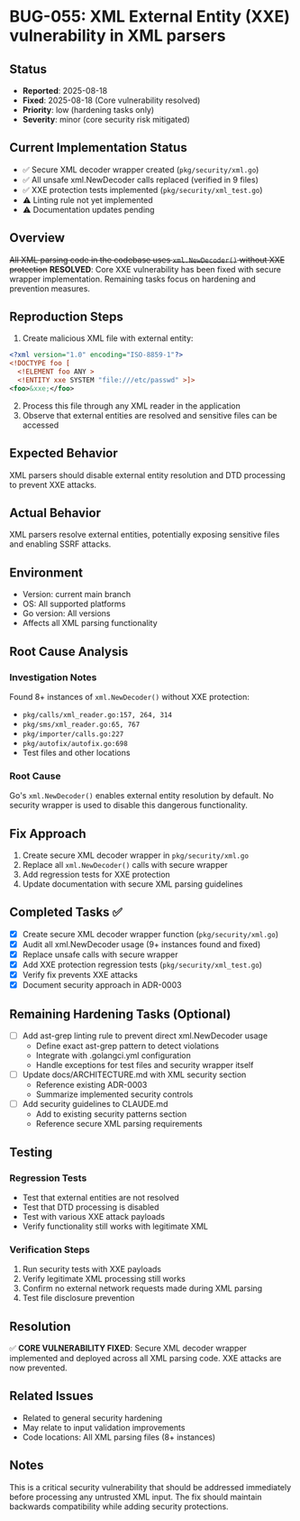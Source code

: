 # BUG-055: XML External Entity (XXE) vulnerability in XML parsers

## Status
- **Reported**: 2025-08-18
- **Fixed**: 2025-08-18 (Core vulnerability resolved)
- **Priority**: low (hardening tasks only)
- **Severity**: minor (core security risk mitigated)

## Current Implementation Status
- ✅ Secure XML decoder wrapper created (`pkg/security/xml.go`)
- ✅ All unsafe xml.NewDecoder calls replaced (verified in 9 files)
- ✅ XXE protection tests implemented (`pkg/security/xml_test.go`)
- ⚠️ Linting rule not yet implemented
- ⚠️ Documentation updates pending

## Overview
~~All XML parsing code in the codebase uses `xml.NewDecoder()` without XXE protection~~ **RESOLVED**: Core XXE vulnerability has been fixed with secure wrapper implementation. Remaining tasks focus on hardening and prevention measures.

## Reproduction Steps
1. Create malicious XML file with external entity:
```xml
<?xml version="1.0" encoding="ISO-8859-1"?>
<!DOCTYPE foo [
  <!ELEMENT foo ANY >
  <!ENTITY xxe SYSTEM "file:///etc/passwd" >]>
<foo>&xxe;</foo>
```
2. Process this file through any XML reader in the application
3. Observe that external entities are resolved and sensitive files can be accessed

## Expected Behavior
XML parsers should disable external entity resolution and DTD processing to prevent XXE attacks.

## Actual Behavior
XML parsers resolve external entities, potentially exposing sensitive files and enabling SSRF attacks.

## Environment
- Version: current main branch
- OS: All supported platforms
- Go version: All versions
- Affects all XML parsing functionality

## Root Cause Analysis
### Investigation Notes
Found 8+ instances of `xml.NewDecoder()` without XXE protection:
- `pkg/calls/xml_reader.go:157, 264, 314`
- `pkg/sms/xml_reader.go:65, 767`
- `pkg/importer/calls.go:227`
- `pkg/autofix/autofix.go:698`
- Test files and other locations

### Root Cause
Go's `xml.NewDecoder()` enables external entity resolution by default. No security wrapper is used to disable this dangerous functionality.

## Fix Approach
1. Create secure XML decoder wrapper in `pkg/security/xml.go`
2. Replace all `xml.NewDecoder()` calls with secure wrapper
3. Add regression tests for XXE protection
4. Update documentation with secure XML parsing guidelines

## Completed Tasks ✅
- [x] Create secure XML decoder wrapper function (`pkg/security/xml.go`)
- [x] Audit all xml.NewDecoder usage (9+ instances found and fixed)
- [x] Replace unsafe calls with secure wrapper  
- [x] Add XXE protection regression tests (`pkg/security/xml_test.go`)
- [x] Verify fix prevents XXE attacks
- [x] Document security approach in ADR-0003

## Remaining Hardening Tasks (Optional)
- [ ] Add ast-grep linting rule to prevent direct xml.NewDecoder usage
  - Define exact ast-grep pattern to detect violations
  - Integrate with .golangci.yml configuration  
  - Handle exceptions for test files and security wrapper itself
- [ ] Update docs/ARCHITECTURE.md with XML security section
  - Reference existing ADR-0003
  - Summarize implemented security controls
- [ ] Add security guidelines to CLAUDE.md
  - Add to existing security patterns section
  - Reference secure XML parsing requirements

## Testing
### Regression Tests
- Test that external entities are not resolved
- Test that DTD processing is disabled
- Test with various XXE attack payloads
- Verify functionality still works with legitimate XML

### Verification Steps
1. Run security tests with XXE payloads
2. Verify legitimate XML processing still works
3. Confirm no external network requests made during XML parsing
4. Test file disclosure prevention

## Resolution
✅ **CORE VULNERABILITY FIXED**: Secure XML decoder wrapper implemented and deployed across all XML parsing code. XXE attacks are now prevented.

## Related Issues
- Related to general security hardening
- May relate to input validation improvements
- Code locations: All XML parsing files (8+ instances)

## Notes
This is a critical security vulnerability that should be addressed immediately before processing any untrusted XML input. The fix should maintain backwards compatibility while adding security protections.